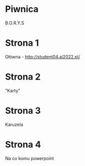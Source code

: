 # Piwnica
B.O.R.Y.S

# Strona 1
Główna - http://student04.ai2022.pl/

# Strona 2
"Karty"

# Strona 3
Karuzela

# Strona 4
Na co komu powerpoint

